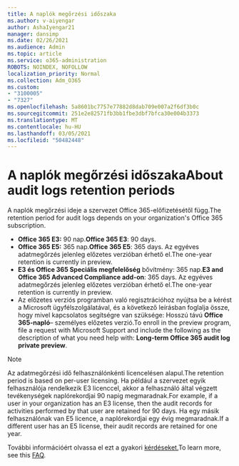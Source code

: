 ```yaml
---
title: A naplók megőrzési időszaka
ms.author: v-aiyengar
author: AshaIyengar21
manager: dansimp
ms.date: 02/26/2021
ms.audience: Admin
ms.topic: article
ms.service: o365-administration
ROBOTS: NOINDEX, NOFOLLOW
localization_priority: Normal
ms.collection: Adm_O365
ms.custom:
- "3100005"
- "7327"
ms.openlocfilehash: 5a8601bc7757e77882d8dab709e007a2f6df3b0c
ms.sourcegitcommit: 251e2e82571fb3bb1fbe3dbf7bfca30e004b3373
ms.translationtype: MT
ms.contentlocale: hu-HU
ms.lasthandoff: 03/05/2021
ms.locfileid: "50482448"
---
```

# <a name="about-audit-logs-retention-periods"></a><span data-ttu-id="2b35c-102">A naplók megőrzési időszaka</span><span class="sxs-lookup"><span data-stu-id="2b35c-102">About audit logs retention periods</span></span>

<span data-ttu-id="2b35c-103">A naplók megőrzési ideje a szervezet Office 365-előfizetésétől függ.</span><span class="sxs-lookup"><span data-stu-id="2b35c-103">The retention period for audit logs depends on your organization's Office 365 subscription.</span></span>

- <span data-ttu-id="2b35c-104">**Office 365 E3:** 90 nap.</span><span class="sxs-lookup"><span data-stu-id="2b35c-104">**Office 365 E3**: 90 days.</span></span>
- <span data-ttu-id="2b35c-105">**Office 365 E5:** 365 nap.</span><span class="sxs-lookup"><span data-stu-id="2b35c-105">**Office 365 E5**: 365 days.</span></span> <span data-ttu-id="2b35c-106">Az egyéves adatmegőrzés jelenleg előzetes verzióban érhető el.</span><span class="sxs-lookup"><span data-stu-id="2b35c-106">The one-year retention is currently in preview.</span></span>
- <span data-ttu-id="2b35c-107">**E3 és Office 365 Speciális megfelelőség** bővítmény: 365 nap.</span><span class="sxs-lookup"><span data-stu-id="2b35c-107">**E3 and Office 365 Advanced Compliance add-on**: 365 days.</span></span> <span data-ttu-id="2b35c-108">Az egyéves adatmegőrzés jelenleg előzetes verzióban érhető el.</span><span class="sxs-lookup"><span data-stu-id="2b35c-108">The one-year retention is currently in preview.</span></span>
- <span data-ttu-id="2b35c-109">Az előzetes verziós programban való regisztrációhoz nyújtsa be a kérést a Microsoft ügyfélszolgálatával, és a következő leírásban foglalja össze, hogy mivel kapcsolatos segítségre van szüksége: Hosszú távú **Office 365-napló**– személyes előzetes verzió.</span><span class="sxs-lookup"><span data-stu-id="2b35c-109">To enroll in the preview program, file a request with Microsoft Support and include the following as the description of what you need help with: **Long-term Office 365 audit log private preview**.</span></span>
> [!NOTE]
> <span data-ttu-id="2b35c-110">Az adatmegőrzési idő felhasználónkénti licencelésen alapul.</span><span class="sxs-lookup"><span data-stu-id="2b35c-110">The retention period is based on per-user licensing.</span></span> <span data-ttu-id="2b35c-111">Ha például a szervezet egyik felhasználója rendelkezik E3 licenccel, akkor a felhasználó által végzett tevékenységek naplórekordjai 90 napig megmaradnak.</span><span class="sxs-lookup"><span data-stu-id="2b35c-111">For example, if a user in your organization has an E3 license, then the audit records for activities performed by that user are retained for 90 days.</span></span> <span data-ttu-id="2b35c-112">Ha egy másik felhasználónak van E5 licence, a naplórekordjai egy évig megmaradnak.</span><span class="sxs-lookup"><span data-stu-id="2b35c-112">If a different user has an E5 license, their audit records are retained for one year.</span></span>

<span data-ttu-id="2b35c-113">További információért olvassa el ezt a gyakori [kérdéseket.](https://go.microsoft.com/fwlink/?linkid=2115336)</span><span class="sxs-lookup"><span data-stu-id="2b35c-113">To learn more, see this [FAQ](https://go.microsoft.com/fwlink/?linkid=2115336).</span></span>